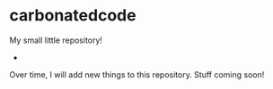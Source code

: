 # carbonatedcode
My small little repository!

-

Over time, I will add new things to this repository. Stuff coming soon!

